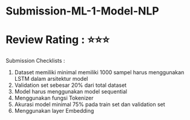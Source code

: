 # Submission-ML-1-Model-NLP

# Review Rating : ⭐⭐⭐
Submission Checklists :

1. Dataset memiliki minimal memiliki 1000 sampel
harus menggunakan LSTM dalam arsitektur model
3. Validation set sebesar 20% dari total dataset
4. Model harus menggunakan model sequential 
5. Menggunakan fungsi Tokenizer
6. Akurasi model minimal 75% pada train set dan validation set
7. Menggunakan layer Embedding
